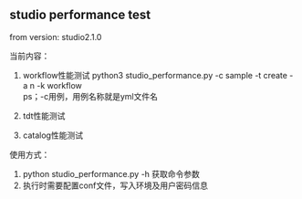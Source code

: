 ## studio performance test

from version: studio2.1.0

当前内容：

1. workflow性能测试
python3 studio_performance.py -c sample -t create  -a n -k workflow  
ps；-c用例，用例名称就是yml文件名
2. tdt性能测试

3. catalog性能测试


使用方式：

1. python studio_performance.py -h 获取命令参数
2. 执行时需要配置conf文件，写入环境及用户密码信息